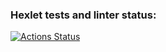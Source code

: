 ### Hexlet tests and linter status:
[![Actions Status](https://github.com/Viktoriko/frontend-project-46/actions/workflows/hexlet-check.yml/badge.svg)](https://github.com/Viktoriko/frontend-project-46/actions)